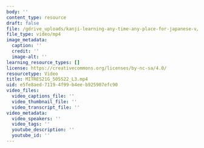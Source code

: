 ```yaml
---
body: ''
content_type: resource
draft: false
file: /gdrive_uploads/kanji-learning-any-time-any-place-for-japanese-v/1joQma415_E84BNmuJ4kixgM0KQa77PNo/mitres21g_505s22_l3.mp4
file_type: video/mp4
image_metadata:
  caption: ''
  credit: ''
  image-alt: ''
learning_resource_types: []
license: https://creativecommons.org/licenses/by-nc-sa/4.0/
resourcetype: Video
title: MITRES21G_505S22_L3.mp4
uid: e5fe8aed-7119-4f99-b4ee-b925907efc90
video_files:
  video_captions_file: ''
  video_thumbnail_file: ''
  video_transcript_file: ''
video_metadata:
  video_speakers: ''
  video_tags: ''
  youtube_description: ''
  youtube_id: ''
---
```

